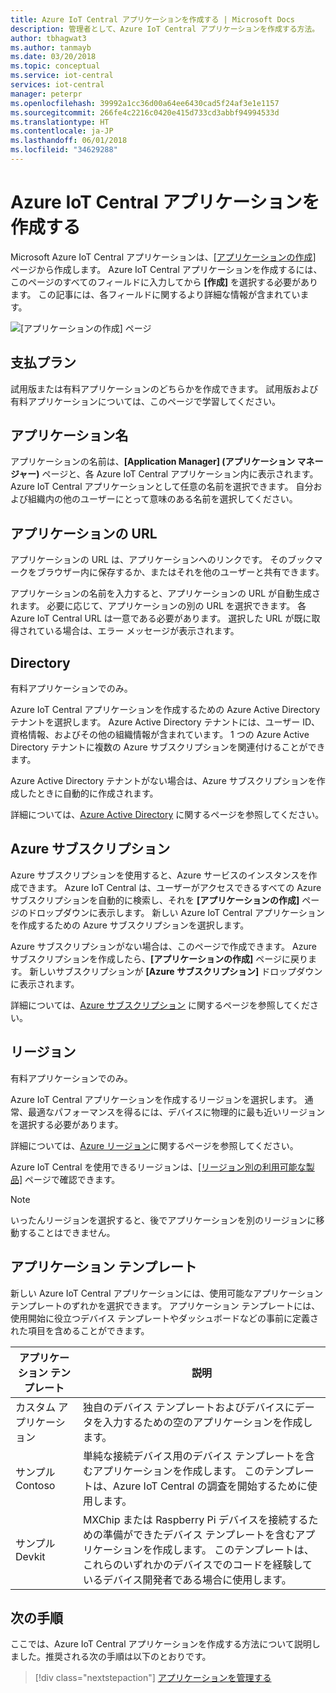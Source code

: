```yaml
---
title: Azure IoT Central アプリケーションを作成する | Microsoft Docs
description: 管理者として、Azure IoT Central アプリケーションを作成する方法。
author: tbhagwat3
ms.author: tanmayb
ms.date: 03/20/2018
ms.topic: conceptual
ms.service: iot-central
services: iot-central
manager: peterpr
ms.openlocfilehash: 39992a1cc36d00a64ee6430cad5f24af3e1e1157
ms.sourcegitcommit: 266fe4c2216c0420e415d733cd3abbf94994533d
ms.translationtype: HT
ms.contentlocale: ja-JP
ms.lasthandoff: 06/01/2018
ms.locfileid: "34629288"
---
```

# <a name="create-your-azure-iot-central-application"></a>Azure IoT Central アプリケーションを作成する

Microsoft Azure IoT Central アプリケーションは、[[アプリケーションの作成]](https://apps.microsoftiotcentral.com/create) ページから作成します。 Azure IoT Central アプリケーションを作成するには、このページのすべてのフィールドに入力してから **[作成]** を選択する必要があります。 この記事には、各フィールドに関するより詳細な情報が含まれています。

![[アプリケーションの作成] ページ](media\howto-create-application\image1.png)

## <a name="payment-plan"></a>支払プラン

試用版または有料アプリケーションのどちらかを作成できます。 試用版および有料アプリケーションについては、このページで学習してください。

## <a name="application-name"></a>アプリケーション名

アプリケーションの名前は、**[Application Manager] (アプリケーション マネージャー)** ページと、各 Azure IoT Central アプリケーション内に表示されます。 Azure IoT Central アプリケーションとして任意の名前を選択できます。 自分および組織内の他のユーザーにとって意味のある名前を選択してください。

## <a name="application-url"></a>アプリケーションの URL

アプリケーションの URL は、アプリケーションへのリンクです。 そのブックマークをブラウザー内に保存するか、またはそれを他のユーザーと共有できます。

アプリケーションの名前を入力すると、アプリケーションの URL が自動生成されます。 必要に応じて、アプリケーションの別の URL を選択できます。 各 Azure IoT Central URL は一意である必要があります。 選択した URL が既に取得されている場合は、エラー メッセージが表示されます。

## <a name="directory"></a>Directory

有料アプリケーションでのみ。

Azure IoT Central アプリケーションを作成するための Azure Active Directory テナントを選択します。 Azure Active Directory テナントには、ユーザー ID、資格情報、およびその他の組織情報が含まれています。 1 つの Azure Active Directory テナントに複数の Azure サブスクリプションを関連付けることができます。

Azure Active Directory テナントがない場合は、Azure サブスクリプションを作成したときに自動的に作成されます。

詳細については、[Azure Active Directory](https://docs.microsoft.com/azure/active-directory/) に関するページを参照してください。

## <a name="azure-subscription"></a>Azure サブスクリプション

Azure サブスクリプションを使用すると、Azure サービスのインスタンスを作成できます。 Azure IoT Central は、ユーザーがアクセスできるすべての Azure サブスクリプションを自動的に検索し、それを **[アプリケーションの作成]** ページのドロップダウンに表示します。 新しい Azure IoT Central アプリケーションを作成するための Azure サブスクリプションを選択します。

Azure サブスクリプションがない場合は、このページで作成できます。 Azure サブスクリプションを作成したら、**[アプリケーションの作成]** ページに戻ります。 新しいサブスクリプションが **[Azure サブスクリプション]** ドロップダウンに表示されます。

詳細については、[Azure サブスクリプション](https://docs.microsoft.com/azure/guides/developer/azure-developer-guide#understanding-accounts-subscriptions-and-billing) に関するページを参照してください。

## <a name="region"></a>リージョン

有料アプリケーションでのみ。

Azure IoT Central アプリケーションを作成するリージョンを選択します。 通常、最適なパフォーマンスを得るには、デバイスに物理的に最も近いリージョンを選択する必要があります。

詳細については、[Azure リージョン](https://docs.microsoft.com/en-us/azure/guides/developer/azure-developer-guide#azure-regions)に関するページを参照してください。

Azure IoT Central を使用できるリージョンは、[[リージョン別の利用可能な製品]](https://azure.microsoft.com/regions/services/) ページで確認できます。

> [!Note]
> いったんリージョンを選択すると、後でアプリケーションを別のリージョンに移動することはできません。

## <a name="application-template"></a>アプリケーション テンプレート

新しい Azure IoT Central アプリケーションには、使用可能なアプリケーション テンプレートのずれかを選択できます。 アプリケーション テンプレートには、使用開始に役立つデバイス テンプレートやダッシュボードなどの事前に定義された項目を含めることができます。

| アプリケーション テンプレート | 説明 |
| -------------------- | ----------- |
| カスタム アプリケーション   | 独自のデバイス テンプレートおよびデバイスにデータを入力するための空のアプリケーションを作成します。 |
| サンプル Contoso       | 単純な接続デバイス用のデバイス テンプレートを含むアプリケーションを作成します。 このテンプレートは、Azure IoT Central の調査を開始するために使用します。 |
| サンプル Devkit       | MXChip または Raspberry Pi デバイスを接続するための準備ができたデバイス テンプレートを含むアプリケーションを作成します。 このテンプレートは、これらのいずれかのデバイスでのコードを経験しているデバイス開発者である場合に使用します。 |

## <a name="next-steps"></a>次の手順

ここでは、Azure IoT Central アプリケーションを作成する方法について説明しました。推奨される次の手順は以下のとおりです。

> [!div class="nextstepaction"]
> [アプリケーションを管理する](howto-administer.md)